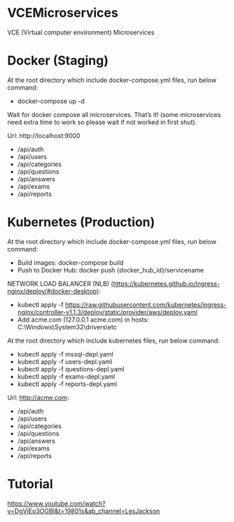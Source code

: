 # VCEMicroservices
VCE (Virtual computer environment) Microservices

# Docker (Staging)
At the root directory which include docker-compose.yml files, run below command:
 * docker-compose up -d

Wait for docker compose all microservices. That’s it! (some microservices need extra time to work so please wait if not worked in first shut).

Url: http://localhost:9000
 * /api/auth
 * /api/users
 * /api/categories
 * /api/questions
 * /api/answers
 * /api/exams
 * /api/reports

# Kubernetes (Production)
At the root directory which include docker-compose.yml files, run below command:
 * Build images: docker-compose build 
 * Push to Docker Hub: docker push {docker_hub_id}/servicename

NETWORK LOAD BALANCER (NLB) (https://kubernetes.github.io/ingress-nginx/deploy/#docker-desktop):
 * kubectl apply -f https://raw.githubusercontent.com/kubernetes/ingress-nginx/controller-v1.1.3/deploy/static/provider/aws/deploy.yaml
 * Add acme.com (127.0.0.1 acme.com) in hosts: C:\Windows\System32\drivers\etc
  
At the root directory which include kubernetes files, run below command:
 * kubectl apply -f mssql-depl.yaml
 * kubectl apply -f users-depl.yaml
 * kubectl apply -f questions-depl.yaml
 * kubectl apply -f exams-depl.yaml
 * kubectl apply -f reports-depl.yaml

Url: http://acme.com:
 * /api/auth
 * /api/users
 * /api/categories
 * /api/questions
 * /api/answers
 * /api/exams
 * /api/reports 

# Tutorial
https://www.youtube.com/watch?v=DgVjEo3OGBI&t=19801s&ab_channel=LesJackson

 

